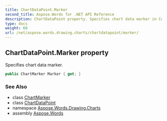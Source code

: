 ```yaml
---
title: ChartDataPoint.Marker
second_title: Aspose.Words for .NET API Reference
description: ChartDataPoint property. Specifies chart data marker in C#.
type: docs
weight: 60
url: /net/aspose.words.drawing.charts/chartdatapoint/marker/
---
```

## ChartDataPoint.Marker property

Specifies chart data marker.

```csharp
public ChartMarker Marker { get; }
```

### See Also

* class [ChartMarker](../../chartmarker/)
* class [ChartDataPoint](../)
* namespace [Aspose.Words.Drawing.Charts](../../chartdatapoint/)
* assembly [Aspose.Words](../../../)
